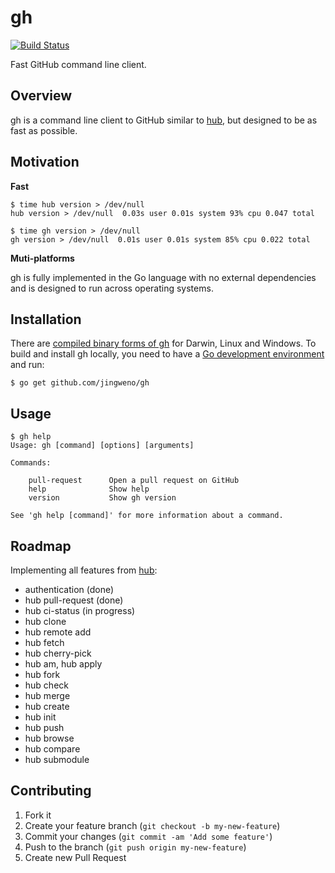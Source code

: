 # gh

[![Build Status](https://drone.io/github.com/jingweno/gh/status.png)](https://drone.io/github.com/jingweno/gh/latest)

Fast GitHub command line client.

## Overview

gh is a command line client to GitHub similar to [hub](https://github.com/defunkt/hub), but designed to be as fast as possible.

## Motivation

**Fast** 

    $ time hub version > /dev/null
    hub version > /dev/null  0.03s user 0.01s system 93% cpu 0.047 total

    $ time gh version > /dev/null
    gh version > /dev/null  0.01s user 0.01s system 85% cpu 0.022 total

**Muti-platforms**

gh is fully implemented in the Go language with no external dependencies and is designed to run across operating systems.

## Installation

There are [compiled binary forms of gh](https://drone.io/github.com/jingweno/gh/files) for Darwin, Linux and Windows.
To build and install gh locally, you need to have a [Go development environment](http://golang.org/doc/install) and run:

    $ go get github.com/jingweno/gh

## Usage
    
    $ gh help
    Usage: gh [command] [options] [arguments]

    Commands:

        pull-request      Open a pull request on GitHub
        help              Show help
        version           Show gh version

    See 'gh help [command]' for more information about a command.

## Roadmap

Implementing all features from [hub](https://github.com/defunkt/hub):

* authentication (done)
* hub pull-request (done)
* hub ci-status (in progress)
* hub clone
* hub remote add
* hub fetch
* hub cherry-pick
* hub am, hub apply
* hub fork
* hub check
* hub merge
* hub create
* hub init
* hub push
* hub browse
* hub compare
* hub submodule

## Contributing

1. Fork it
2. Create your feature branch (`git checkout -b my-new-feature`)
3. Commit your changes (`git commit -am 'Add some feature'`)
4. Push to the branch (`git push origin my-new-feature`)
5. Create new Pull Request

